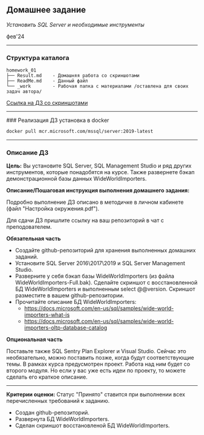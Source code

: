## Домашнее задание
*Установить SQL Server и необходимые инструменты*

фев'24
<hr>

### Структура каталога

```
homework_01
├── Result.md    - Домашняя работа со скриншотами
├── ReadMe.md    - Данный файл
└── _work        - Рабочая папка с материалами /оставлена для своих задач автора/

```

[Ссылка на ДЗ со скриншотами](Result.md)
<hr>
### Реализация ДЗ
установка в docker

```bash
docker pull mcr.microsoft.com/mssql/server:2019-latest
```

<hr>

### Описание ДЗ

**Цель:**
Вы установите SQL Server, SQL Management Studio и ряд других инструментов, которые понадобятся на курсе. Также развернете бэкап демонстрационной базы данных WideWorldImporters.


**Описание/Пошаговая инструкция выполнения домашнего задания:**

Подробно выполнение ДЗ описано в методичке в личном кабинете (файл "Настройка окружения.pdf").

Для сдачи ДЗ пришлите ссылку на ваш репозиторий в чат с преподователем.

**Обязательная часть**

- Создайте github-репозиторий для хранения выполненных домашних заданий.
- Установите SQL Server 2016\2017\2019 и SQL Server Management Studio.
- Разверните у себя бэкап базы WideWorldImporters (из файла WideWorldImporters-Full.bak). Сделайте скриншот с восстановленной БД WideWorldImporters и выполненным select @@version. Скриншот разместите в вашем github-репозитории.
- Прочитайте описание БД WideWorldImporters:
  - https://docs.microsoft.com/en-us/sql/samples/wide-world-importers-what-is
  - https://docs.microsoft.com/en-us/sql/samples/wide-world-importers-oltp-database-catalog

**Опциональная часть**

Поставьте также SQL Sentry Plan Explorer и Visual Studio. Сейчас это необязательно, можно поставить позже, когда будут соответствующие темы.
В рамках курса предусмотрен проект. Работа над ним будет со второго модуля. Но если у вас уже есть идеи по проекту, то можете сделать его краткое описание.
<hr>

**Критерии оценки:** Статус "Принято" ставится при выполнении всех перечисленных требований к заданию.
- Создан github-репозиторий.
- Развернута БД WideWorldImporters.
- Сделан скриншот восстановленой БД WideWorldImporters.